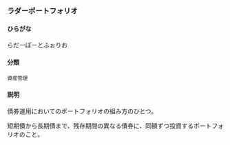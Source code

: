<div style="display:none;">

## [あ行](securities-terms?id=あ行)
## [か行](securities-terms?id=か行)
## [さ行](securities-terms?id=さ行)
## [た行](securities-terms?id=た行)
## [な行](securities-terms?id=な行)
## [は行](securities-terms?id=は行)
## [ま行](securities-terms?id=ま行)
## [や行](securities-terms?id=や行)
## [ら行](securities-terms?id=ら行)

</div>

### ラダーポートフォリオ

#### ひらがな

らだーぽーとふぉりお

#### 分類

`資産管理`

#### 説明

債券運用においてのポートフォリオの組み方のひとつ。
短期債から長期債まで、残存期間の異なる債券に、同額ずつ投資するポートフォリオのこと。 

<div style="display:none;">

## [わ行](securities-terms?id=わ行)
## [英数字・記号](securities-terms?id=英数字・記号)

</div>

